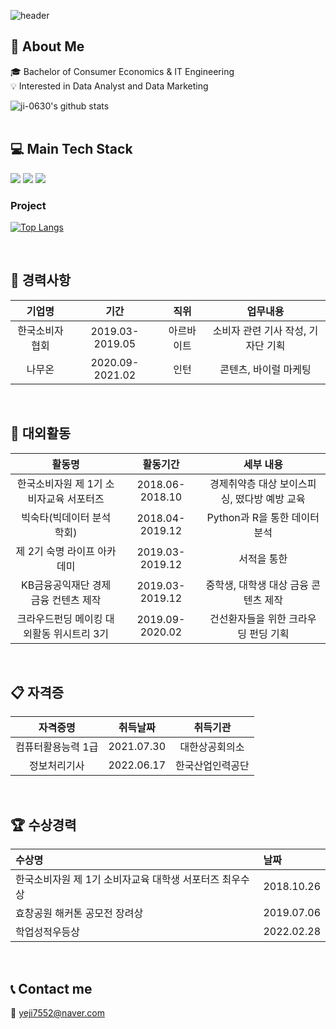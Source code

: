 ![header](https://capsule-render.vercel.app/api?type=Waving&text=Yeji%20Kim&color=F8F9D7&fontColor=6E85B7)

## :raising_hand: About Me
  :mortar_board: Bachelor of Consumer Economics & IT Engineering </br>
  :bulb: Interested in Data Analyst and Data Marketing 
  
![ji-0630's github stats](https://github-readme-stats.vercel.app/api?username=ji-0630&show_icons=true)   
</br>

## :computer: Main Tech Stack
<img src="https://img.shields.io/badge/-Python-3776AB?style=plastic&logo=Python&logoColor=white"/> <img src="https://img.shields.io/badge/-R-276DC3?style=plastic&logo=R&logoColor=white"/> <img src="https://img.shields.io/badge/-MySQL-4479A1?style=plastic&logo=MySQL&logoColor=white"/>

### Project

[![Top Langs](https://github-readme-stats.vercel.app/api/top-langs/?username=ji-0630&layout=compact)](https://github.com/ji-0630/github-readme-stats)

</br>

## :office:	경력사항

|기업명|기간|직위|업무내용|
|:------:|:---:|:---:|:---:|
|한국소비자협회|2019.03-2019.05|아르바이트|소비자 관련 기사 작성, 기자단 기획|
|나무온|2020.09-2021.02|인턴|콘텐츠, 바이럴 마케팅|

</br>

## :triangular_flag_on_post:	대외활동

|활동명|활동기간|세부 내용|
|:------:|:---:|:---:|
|한국소비자원 제 1기 소비자교육 서포터즈|2018.06-2018.10|경제취약층 대상 보이스피싱, 떴다방 예방 교육|
|빅숙타(빅데이터 분석 학회)|2018.04-2019.12|Python과 R을 통한 데이터분석|
|제 2기 숙명 라이프 아카데미|2019.03-2019.12|서적을 통한 |
|KB금융공익재단 경제 금융 컨텐츠 제작|2019.03-2019.12|중학생, 대학생 대상 금융 콘텐츠 제작|
|크라우드펀딩 메이킹 대외활동 위시트리 3기|2019.09-2020.02|건선환자들을 위한 크라우딩 펀딩 기획|

</br>

## :clipboard: 자격증

|자격증명|취득날짜|취득기관|
|:------:|:---:|:---:|
|컴퓨터활용능력 1급|2021.07.30|대한상공회의소|
|정보처리기사|2022.06.17|한국산업인력공단|

</br>

## :trophy: 수상경력

|수상명|날짜|
|:------|:---|
|한국소비자원 제 1기 소비자교육 대학생 서포터즈 최우수상|2018.10.26|
|효창공원 해커톤 공모전 장려상|2019.07.06|
|학업성적우등상|2022.02.28|

</br>

## :telephone_receiver: Contact me
:email: yeji7552@naver.com

<!---
ji-0630/ji-0630 is a ✨ special ✨ repository because its `README.md` (this file) appears on your GitHub profile.
You can click the Preview link to take a look at your changes.
--->

